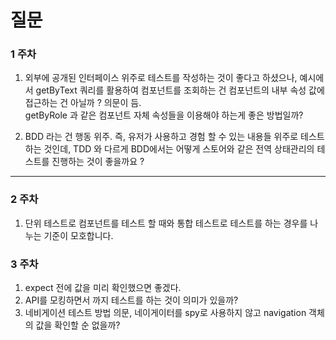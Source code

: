 # 질문

### 1 주차

1. 외부에 공개된 인터페이스 위주로 테스트를 작성하는 것이 좋다고 하셨으나, 예시에서 getByText 쿼리를 활용하여 컴포넌트를 조회하는 건 컴포넌트의 내부 속성 값에 접근하는 건 아닐까 ? 의문이 듬.<br/> getByRole 과 같은 컴포넌트 자체 속성들을 이용해야 하는게 좋은 방법일까?

2. BDD 라는 건 행동 위주. 즉, 유저가 사용하고 경험 할 수 있는 내용들 위주로 테스트 하는 것인데, TDD 와 다르게 BDD에서는 어떻게 스토어와 같은 전역 상태관리의 테스트를 진행하는 것이 좋을까요 ?
---

### 2 주차 

1. 단위 테스트로 컴포넌트를 테스트 할 때와 통합 테스트로 테스트를 하는 경우를 나누는 기준이 모호합니다.

### 3 주차

1. expect 전에 값을 미리 확인했으면 좋겠다. 
2. API를 모킹하면서 까지 테스트를 하는 것이 의미가 있을까?
3. 네비게이션 테스트 방법 의문, 네이게이터를 spy로 사용하지 않고 navigation 객체의 값을 확인할 순 없을까?